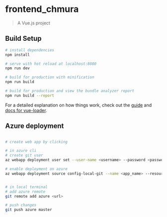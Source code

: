 # frontend_chmura

> A Vue.js project

## Build Setup

``` bash
# install dependencies
npm install

# serve with hot reload at localhost:8080
npm run dev

# build for production with minification
npm run build

# build for production and view the bundle analyzer report
npm run build --report
```

For a detailed explanation on how things work, check out the [guide](http://vuejs-templates.github.io/webpack/) and [docs for vue-loader](http://vuejs.github.io/vue-loader).


## Azure deployment


``` bash

# create web app by clicking

# in azure cli
# create git user
az webapp deployment user set --user-name <username> --password <password>

# enable deployment on azure
az webapp deployment source config-local-git --name <app_name> --resource-group <group_name>


# in local terminal
# add azure remote
git remote add azure <url>

# push changes 
git push azure master

```